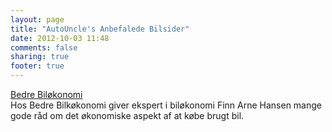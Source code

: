 ```yaml
---
layout: page
title: "AutoUncle's Anbefalede Bilsider"
date: 2012-10-03 11:48
comments: false
sharing: true
footer: true
---
```


[Bedre Biløkonomi](http://bedrebiløkonomi.dk)  
Hos Bedre Bilkøkonomi giver ekspert i biløkonomi Finn Arne Hansen mange gode råd om det økonomiske aspekt af at købe brugt bil.